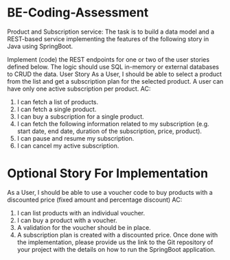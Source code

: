 # BE-Coding-Assessment

Product and Subscription service: 
The task is to build a data model and a REST-based service implementing the features of the following story in Java using SpringBoot. 

Implement (code) the REST endpoints for one or two of the user stories defined below. The logic should use SQL in-memory or external databases to CRUD the data.
User Story 
As a User, I should be able to select a product from the list and get a subscription plan for the selected product. A user can have only one active subscription per product. AC: 
1. I can fetch a list of products. 
2. I can fetch a single product. 
3. I can buy a subscription for a single product. 
4. I can fetch the following information related to my subscription (e.g. start date, end date, duration of the subscription, price, product). 
5. I can pause and resume my subscription. 
6. I can cancel my active subscription.

   
# Optional Story For Implementation 

As a User, I should be able to use a voucher code to buy products with a discounted price (fixed amount and percentage discount) 
AC: 
1. I can list products with an individual voucher. 
2. I can buy a product with a voucher. 
3. A validation for the voucher should be in place. 
4. A subscription plan is created with a discounted price. 
Once done with the implementation, please provide us the link to the Git repository of your project with the details on how to run the SpringBoot application.
